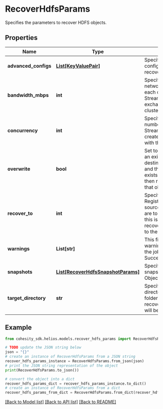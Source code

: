 # RecoverHdfsParams

Specifies the parameters to recover HDFS objects.

## Properties

Name | Type | Description | Notes
------------ | ------------- | ------------- | -------------
**advanced_configs** | [**List[KeyValuePair]**](KeyValuePair.md) | Specifies the advanced configuration for a recovery job. | [optional] 
**bandwidth_mbps** | **int** | Specifies the maximum network bandwidth that each concurrent IO Stream can use for exchanging data with the cluster. | [optional] 
**concurrency** | **int** | Specifies the maximum number of concurrent IO Streams that will be created to exchange data with the cluster. | [optional] 
**overwrite** | **bool** | Set to true to overwrite an existing object at the destination. If set to false, and the same object exists at the destination, then recovery will fail for that object. | [optional] 
**recover_to** | **int** | Specifies the &#39;Source Registration ID&#39; of the source where the objects are to be recovered. If this is not specified, the recovery job will recover to the original location. | [optional] 
**warnings** | **List[str]** | This field will hold the warnings in cases where the job status is SucceededWithWarnings. | [optional] [readonly] 
**snapshots** | [**List[RecoverHdfsSnapshotParams]**](RecoverHdfsSnapshotParams.md) | Specifies the local snapshot ids of the Objects to be recovered. | 
**target_directory** | **str** | Specifies the target directory where files and folders are to be recovered. If not set, this will be taken as &#39;/&#39; | [optional] 

## Example

```python
from cohesity_sdk.helios.models.recover_hdfs_params import RecoverHdfsParams

# TODO update the JSON string below
json = "{}"
# create an instance of RecoverHdfsParams from a JSON string
recover_hdfs_params_instance = RecoverHdfsParams.from_json(json)
# print the JSON string representation of the object
print(RecoverHdfsParams.to_json())

# convert the object into a dict
recover_hdfs_params_dict = recover_hdfs_params_instance.to_dict()
# create an instance of RecoverHdfsParams from a dict
recover_hdfs_params_from_dict = RecoverHdfsParams.from_dict(recover_hdfs_params_dict)
```
[[Back to Model list]](../README.md#documentation-for-models) [[Back to API list]](../README.md#documentation-for-api-endpoints) [[Back to README]](../README.md)


